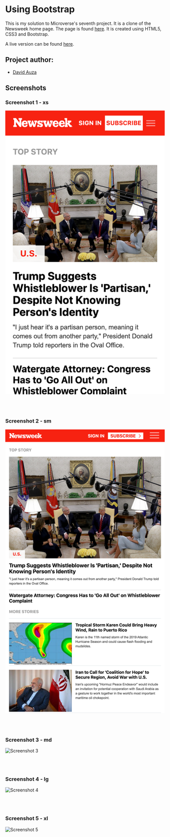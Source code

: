 # Using Bootstrap

This is my solution to Microverse's seventh project. It is a clone of the Newsweek home page. The page is found [here](https://www.newsweek.com/). It is created using HTML5, CSS3 and Bootstrap.

A live version can be found [here](https://raw.githack.com/davidauza-engineer/Using-Bootstrap/home-page/index.html).

## Project author:

- [David Auza](https://github.com/davidauza-engineer)

## Screenshots

### Screenshot 1 - xs  

![Screenshot 1](screenshots/1.png)

<br>
<br>

### Screenshot 2 - sm

![Screenshot 2](screenshots/2.png)

<br>
<br>

### Screenshot 3 - md

![Screenshot 3](screenshots/3.png)

<br>
<br>

### Screenshot 4 - lg

![Screenshot 4](screenshots/4.png)

<br>
<br>

### Screenshot 5 - xl

![Screenshot 5](screenshots/5.png)
